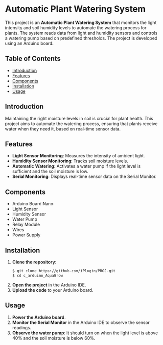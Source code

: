 # Automatic Plant Watering System

This project is an **Automatic Plant Watering System** that monitors the light intensity and soil humidity levels to automate the watering process for plants. The system reads data from light and humidity sensors and controls a watering pump based on predefined thresholds. The project is developed using an Arduino board.

## Table of Contents

- [Introduction](#introduction)
- [Features](#features)
- [Components](#components)
- [Installation](#installation)
- [Usage](#usage)

## Introduction

Maintaining the right moisture levels in soil is crucial for plant health. This project aims to automate the watering process, ensuring that plants receive water when they need it, based on real-time sensor data.

## Features

- **Light Sensor Monitoring**: Measures the intensity of ambient light.
- **Humidity Sensor Monitoring**: Tracks soil moisture levels.
- **Automatic Watering**: Activates a water pump if the light level is sufficient and the soil moisture is low.
- **Serial Monitoring**: Displays real-time sensor data on the Serial Monitor.

## Components

- Arduino Board Nano
- Light Sensor
- Humidity Sensor
- Water Pump
- Relay Module
- Wires
- Power Supply

## Installation

1. **Clone the repository**:
    ```bash
    $ git clone https://github.com/iPlugin/PROJ.git
    $ cd c_arduino_AquaGrow
    ```
2. **Open the project** in the Arduino IDE.
3. **Upload the code** to your Arduino board.

## Usage

1. **Power the Arduino board**.
2. **Monitor the Serial Monitor** in the Arduino IDE to observe the sensor readings.
3. **Observe the water pump**: It should turn on when the light level is above 40% and the soil moisture is below 60%.